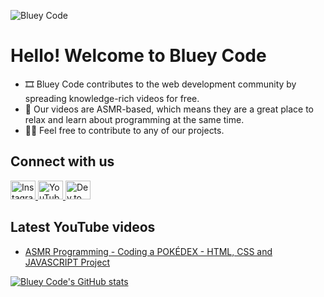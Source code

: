 ![Bluey Code](https://i.imgur.com/rBhrS8S.png)

# Hello! Welcome to Bluey Code

* 🎞 Bluey Code contributes to the web development community by spreading knowledge-rich videos for free.
* 📘 Our videos are ASMR-based, which means they are a great place to relax and learn about programming at the same time. 
* 👨‍💻 Feel free to contribute to any of our projects.

## Connect with us

<p>
    <a href="https://instagram.com/blueycode">
    <img
        src="https://raw.githubusercontent.com/rahuldkjain/github-profile-readme-generator/master/src/images/icons/Social/instagram.svg"
        alt="Instagram"
        height="30"
        width="40"
    />
    </a>
    <a href="https://www.youtube.com/channel/UCk--nTjNkI0sVyuLtMK5unQ">
    <img
        src="https://raw.githubusercontent.com/rahuldkjain/github-profile-readme-generator/master/src/images/icons/Social/youtube.svg"
        alt="YouTube"
        height="30"
        width="40"
    />
    </a>
    <a href="https://dev.to/blueycode">
    <img
        src="https://raw.githubusercontent.com/rahuldkjain/github-profile-readme-generator/master/src/images/icons/Social/devto.svg"
        alt="Dev.to"
        height="30"
        width="40"
    />
    </a>
<p>

## Latest YouTube videos

<!-- YouTube video list only show up on GitHub, not on local development -->

<!-- BLOG-POST-LIST:START -->
- [ASMR Programming - Coding a POKÉDEX - HTML, CSS and JAVASCRIPT Project](https://www.youtube.com/watch?v=ohYJswoGlH0)
<!-- BLOG-POST-LIST:END -->

[![Bluey Code's GitHub stats](https://github-readme-stats.vercel.app/api?username=blueycode&theme=dark&hide_border=true&show_icons=true)](https://github.com/anuraghazra/github-readme-stats)